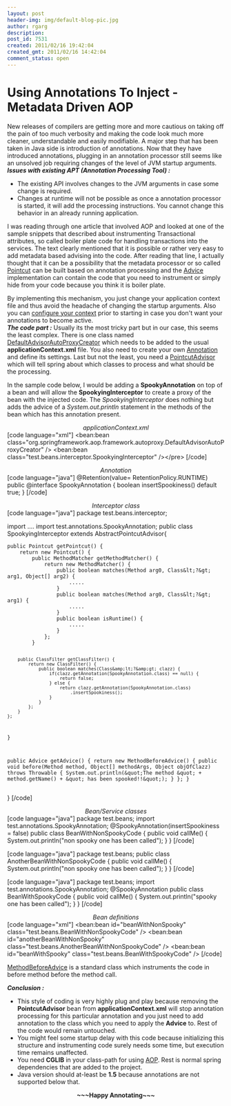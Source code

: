 ```yaml
---
layout: post
header-img: img/default-blog-pic.jpg
author: rgarg
description: 
post_id: 7531
created: 2011/02/16 19:42:04
created_gmt: 2011/02/16 14:42:04
comment_status: open
---
```


# Using Annotations To Inject - Metadata Driven AOP

<p>New releases of compilers are getting more and more cautious on taking off the pain of too much verbosity and making the code look much more cleaner, understandable and easily modifiable. A major step that has been taken in Java side is introduction of annotations. Now that they have introduced annotations, plugging in an annotation processor still seems like an unsolved job requiring changes of the level of JVM startup arguments. 
<!--more-->
<br/>
<strong><em>Issues with existing APT (Annotation Processing Tool) :</em></strong>
<ul>
<li>The existing API involves changes to the JVM arguments in case some change is required.</li>
<li>Changes at runtime will not be possible as once a annotation processor is started, it will add the processing instructions. You cannot change this behavior in an already running application.</li>
</ul>
I was reading through one article that involved AOP and looked at one of the sample snippets that described about instrumenting Transactional attributes, so called boiler plate code for handling transactions into the services. The text clearly mentioned that it is possible or rather very easy to add metadata based advising into the code. After reading that line, I actually thought that it can be a possibility that the metadata processor or so called <a href="http://static.springsource.org/spring/docs/2.0.x/api/org/springframework/aop/Pointcut.html">Pointcut</a> can be built based on annotation processing and the <a href="http://aopalliance.sourceforge.net/doc/org/aopalliance/aop/Advice.html">Advice</a> implementation can contain the code that you need to instrument or simply hide from your code because you think it is boiler plate.</p>
<p>By implementing this mechanism, you just change your application context file and thus avoid the headache of changing the startup arguments.
Also you can <a href="http://xebee.xebia.in/2010/12/08/spring-altering-your-applicationcontext-at-runtime/">configure your context</a> prior to starting in case you don't want your annotations to become active.
<br/>
<strong><em>The code part :</em></strong>
Usually its the most tricky part but in our case, this seems the least complex. There is one class named <a href="http://static.springsource.org/spring/docs/2.0.x/api/org/springframework/aop/framework/autoproxy/DefaultAdvisorAutoProxyCreator.html">DefaultAdvisorAutoProxyCreator</a> which needs to be added to the usual <strong>applicationContext.xml</strong> file. You also need to create your own <a href="http://download.oracle.com/javase/1.5.0/docs/guide/language/annotations.html">Annotation</a> and define its settings. Last but not the least, you need a <a href="http://static.springsource.org/spring/docs/2.0.x/api/org/springframework/aop/PointcutAdvisor.html">PointcutAdvisor</a> which will tell spring about which classes to process and what should be the processing.</p>
<p>In the sample code below, I would be adding a <strong>SpookyAnnotation</strong> on top of a bean and will allow the <strong>SpookyingInterceptor</strong> to create a proxy of the bean with the injected code. The <em>SpookyingInterceptor</em> does nothing but adds the advice of a <em>System.out.println</em> statement in the methods of the bean which has this annotation present.</p>
<p><center><em>applicationContext.xml</em></center>
[code language="xml"]
&lt;bean:bean 
  class=&quot;org.springframework.aop.framework.autoproxy.DefaultAdvisorAutoProxyCreator&quot; /&gt;
&lt;bean:bean 
  class=&quot;test.beans.interceptor.SpookyingInterceptor&quot; /&gt;&lt;/pre&gt;
[/code]</p>
<p><center><em>Annotation</em></center>
[code language="java"]
@Retention(value= RetentionPolicy.RUNTIME)
public @interface SpookyAnnotation {
    boolean insertSpookiness() default true;
}
[/code]</p>
<p><center><em>Interceptor class</em></center>
[code language="java"]
package test.beans.interceptor;</p>
<p>import ....
import test.annotations.SpookyAnnotation;
public class SpookyingInterceptor extends AbstractPointcutAdvisor{</p>
<pre><code>public Pointcut getPointcut() {
    return new Pointcut() {
        public MethodMatcher getMethodMatcher() {
            return new MethodMatcher() {
                public boolean matches(Method arg0, Class&amp;lt;?&amp;gt; arg1, Object[] arg2) {
                    .....
                }
                public boolean matches(Method arg0, Class&amp;lt;?&amp;gt; arg1) {
                    .....
                }
                public boolean isRuntime() {
                    .....
                }
            };
        }

        public ClassFilter getClassFilter() {
            return new ClassFilter() {
                public boolean matches(Class&amp;lt;?&amp;gt; clazz) {
                    if(clazz.getAnnotation(SpookyAnnotation.class) == null) {
                        return false;
                    } else {
                        return clazz.getAnnotation(SpookyAnnotation.class)
                            .insertSpookiness();
                    }
                }
            };
        }
    };
}

public Advice getAdvice() {
    return new MethodBeforeAdvice() {
        public void before(Method method, Object[] methodArgs, Object objOfClazz)
                throws Throwable {
            System.out.println(&amp;quot;The method &amp;quot; + method.getName() 
                                    + &amp;quot; has been spooked!!&amp;quot;);
        }
    };
}
</code></pre>
<p>}
[/code]</p>
<p><center><em>Bean/Service classes</em></center>
[code language="java"]
package test.beans;
import test.annotations.SpookyAnnotation;
@SpookyAnnotation(insertSpookiness = false)
public class BeanWithNonSpookyCode {
    public void callMe() {
        System.out.println(&quot;non spooky one has been called&quot;);
    }
}
[/code]</p>
<p>[code language="java"]
package test.beans;
public class AnotherBeanWithNonSpookyCode {
    public void callMe() {
        System.out.println(&quot;non spooky one has been called&quot;);
    }
}
[/code]</p>
<p>[code language="java"]
package test.beans;
import test.annotations.SpookyAnnotation;
@SpookyAnnotation
public class BeanWithSpookyCode {
    public void callMe() {
        System.out.println(&quot;spooky one has been called&quot;);
    }
}
[/code]</p>
<p><center><em>Bean definitions</em></center>
[code language="xml"]
    &lt;bean:bean id=&quot;beanWithNonSpooky&quot; class=&quot;test.beans.BeanWithNonSpookyCode&quot;  /&gt;
    &lt;bean:bean id=&quot;anotherBeanWithNonSpooky&quot; 
                class=&quot;test.beans.AnotherBeanWithNonSpookyCode&quot;  /&gt;
    &lt;bean:bean id=&quot;beanWithSpooky&quot; class=&quot;test.beans.BeanWithSpookyCode&quot;  /&gt;
[/code]</p>
<p><a href="http://static.springsource.org/spring/docs/2.0.x/api/org/springframework/aop/MethodBeforeAdvice.html">MethodBeforeAdvice</a> is a standard class which instruments the code in before method before the method call.
<br/></p>
<p><strong><em>Conclusion :</em></strong>
<ul>
<li>This style of coding is very highly plug and play because removing the <strong>PointcutAdvisor</strong> bean from <strong>applicationContext.xml</strong> will stop annotation processing for this particular annotation and you just need to add annotation to the class which you need to apply the <strong>Advice</strong> to. Rest of the code would remain untouched.</li>
<li>You might feel some startup delay with this code because initializing this structure and instrumenting code surely needs some time, but execution time remains unaffected.</li>
<li>You need <strong>CGLIB</strong> in your class-path for using <a href="http://static.springsource.org/spring/docs/2.0.1/reference/aop-api.html">AOP</a>. Rest is normal spring dependencies that are added to the project. </li>
<li>Java version should at-least be <strong>1.5</strong> because annotations are not supported below that.</li>
</ul></p>
<p><center><strong>~~~Happy Annotating~~~</strong></center></p>